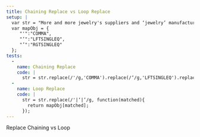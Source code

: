 ```yaml
---
title: Chaining Replace vs Loop Replace
setup: |
  var str = "More and more jewelry's suppliers and ‘jewelry’ manufacturing companies in China have witnessed surging exports for their jewelry products";
  var mapObj = {
     "'":"COMMA",
     "‘":"LFTSINGLEQ",
     "’":"RGTSINGLEQ"
  };
tests:
  -
    name: Chaining Replace
    code: |
      str = str.replace(/'/g,'COMMA').replace(/‘/g,'LFTSINGLEQ').replace(/’/g,'RGTSINGLEQ');
  -
    name: Loop Replace
    code: |
      str = str.replace(/'|‘|’/g, function(matched){
        return mapObj[matched];
      });
---
```

Replace Chaining vs Loop
